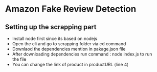 # Amazon Fake Review Detection

## Setting up the scrapping part
- Install node first since its based on nodejs <br>
- Open the cli and go to scrapping folder via cd command <br>
- Downlaod the dependencies mention in pakage.json file <br>
- After downloading dependencies run command : node index.js to run the file <br>
- You can change the link of product in productURL (line 4)